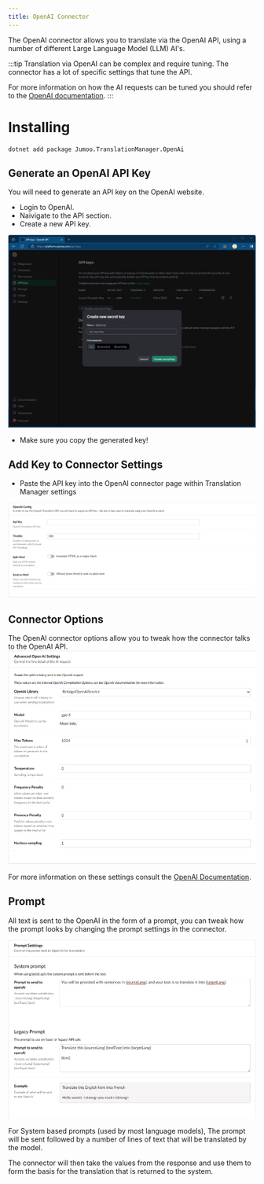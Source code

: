 ```yaml
---
title: OpenAI Connector
---
```


The OpenAI connector allows you to translate via the OpenAI API, using a number of different Large Language Model (LLM) AI's.

:::tip
Translation via OpenAI can be complex and require tuning. The connector has a lot of specific settings that tune the API.

For more information on how the AI requests can be tuned you should refer to the [OpenAI documentation](https://platform.openai.com/docs/introduction).
:::

# Installing

```
dotnet add package Jumoo.TranslationManager.OpenAi
```

## Generate an OpenAI API Key

You will need to generate an API key on the OpenAI website.

- Login to OpenAI.
- Naivigate to the API section.
- Create a new API key.

![Generating a new OpenAI key](./openai-keys.png)

- Make sure you copy the generated key!

## Add Key to Connector Settings

- Paste the API key into the OpenAI connector page within Translation Manager settings

![Enter API key](./openai-settings.png)

## Connector Options

The OpenAI connector options allow you to tweak how the connector talks to the OpenAI API.
![OpenAI Options](./open-ai-options.png)

For more information on these settings consult the [OpenAI Documentation](https://platform.openai.com/docs/introduction).

## Prompt

All text is sent to the OpenAI in the form of a prompt, you can tweak how the prompt looks by changing the prompt settings in the connector.

![OpenAI Prompt settings](./open-ai-prompt.png)

For System based prompts (used by most language models), The prompt will be sent followed by a number of lines of text that will be translated by the model.

The connector will then take the values from the response and use them to form the basis for the translation that is returned to the system.
